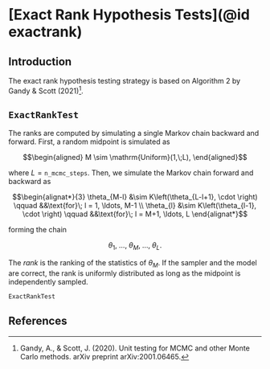 
# [Exact Rank Hypothesis Tests](@id exactrank)

## Introduction
The exact rank hypothesis testing strategy is based on Algorithm 2 by Gandy & Scott (2021)[^GS2021].

## `ExactRankTest`
The ranks are computed by simulating a single Markov chain backward and forward.
First, a random midpoint is simulated as
```math
\begin{aligned}
   M \sim \mathrm{Uniform}(1,\;L),
\end{aligned}
```
where $L = \texttt{n\_mcmc\_steps}$.
Then, we simulate the Markov chain forward and backward as
```math
\begin{alignat*}{3}
  \theta_{M-l} &\sim K\left(\theta_{L-l+1}, \cdot \right) \qquad &&\text{for}\; l = 1, \ldots, M-1 \\
  \theta_{l}   &\sim K\left(\theta_{l-1}, \cdot \right) \qquad &&\text{for}\; l = M+1, \ldots, L
\end{alignat*}
```
forming the chain
```math
\theta_1,\; \ldots, \; \theta_{M},\; \ldots, \; \theta_{L}.
```
The *rank* is the ranking of the statistics of $\theta_{M}$.
If the sampler and the model are correct, the rank is uniformly distributed as long as the midpoint is independently sampled.

```@docs
ExactRankTest
```

## References
[^GS2021]: Gandy, A., & Scott, J. (2020). Unit testing for MCMC and other Monte Carlo methods. arXiv preprint arXiv:2001.06465.
